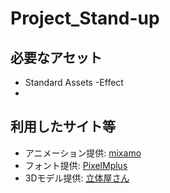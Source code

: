 # Project_Stand-up

## 必要なアセット
- Standard Assets -Effect
-

## 利用したサイト等
- アニメーション提供: [mixamo](https://www.mixamo.com/#/)
- フォント提供:  [PixelMplus](http://itouhiro.hatenablog.com/entry/20130602/font)
- 3Dモデル提供: [立体屋さん](https://rittaiyasan.com/terms)
